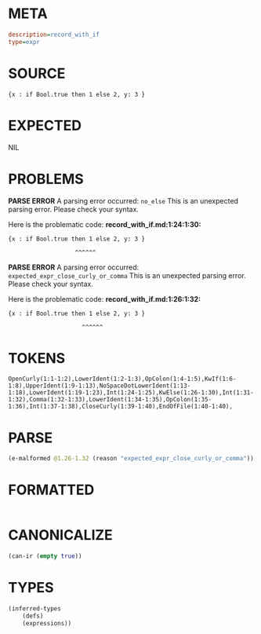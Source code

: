 # META
~~~ini
description=record_with_if
type=expr
~~~
# SOURCE
~~~roc
{x : if Bool.true then 1 else 2, y: 3 }
~~~
# EXPECTED
NIL
# PROBLEMS
**PARSE ERROR**
A parsing error occurred: `no_else`
This is an unexpected parsing error. Please check your syntax.

Here is the problematic code:
**record_with_if.md:1:24:1:30:**
```roc
{x : if Bool.true then 1 else 2, y: 3 }
```
                       ^^^^^^


**PARSE ERROR**
A parsing error occurred: `expected_expr_close_curly_or_comma`
This is an unexpected parsing error. Please check your syntax.

Here is the problematic code:
**record_with_if.md:1:26:1:32:**
```roc
{x : if Bool.true then 1 else 2, y: 3 }
```
                         ^^^^^^


# TOKENS
~~~zig
OpenCurly(1:1-1:2),LowerIdent(1:2-1:3),OpColon(1:4-1:5),KwIf(1:6-1:8),UpperIdent(1:9-1:13),NoSpaceDotLowerIdent(1:13-1:18),LowerIdent(1:19-1:23),Int(1:24-1:25),KwElse(1:26-1:30),Int(1:31-1:32),Comma(1:32-1:33),LowerIdent(1:34-1:35),OpColon(1:35-1:36),Int(1:37-1:38),CloseCurly(1:39-1:40),EndOfFile(1:40-1:40),
~~~
# PARSE
~~~clojure
(e-malformed @1.26-1.32 (reason "expected_expr_close_curly_or_comma"))
~~~
# FORMATTED
~~~roc

~~~
# CANONICALIZE
~~~clojure
(can-ir (empty true))
~~~
# TYPES
~~~clojure
(inferred-types
	(defs)
	(expressions))
~~~

